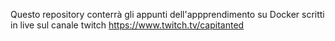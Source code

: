 Questo repository conterrà gli appunti dell'appprendimento su Docker scritti in live sul canale twitch https://www.twitch.tv/capitanted